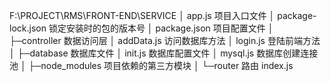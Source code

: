F:\PROJECT\RMS\FRONT-END\SERVICE
│  app.js 项目入口文件
│  package-lock.json 锁定安装时的包的版本号
│  package.json 项目配置文件
│
├─controller 数据访问层
│      addData.js 访问数据库方法
│      login.js 登陆前端方法
│
├─database 数据库文件
│      init.js 数据库配置文件
│      mysql.js 数据库创建连接池
│
├─node_modules 项目依赖的第三方模块
│
└─router 路由
        index.js
